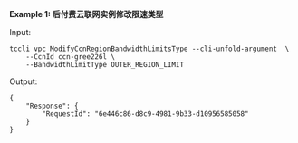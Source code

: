 **Example 1: 后付费云联网实例修改限速类型**



Input: 

```
tccli vpc ModifyCcnRegionBandwidthLimitsType --cli-unfold-argument  \
    --CcnId ccn-gree226l \
    --BandwidthLimitType OUTER_REGION_LIMIT
```

Output: 
```
{
    "Response": {
        "RequestId": "6e446c86-d8c9-4981-9b33-d10956585058"
    }
}
```

